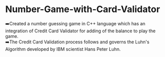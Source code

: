 # Number-Game-with-Card-Validator
➡️Created a number guessing game in C++ language which has an integration of Credit Card Validator  for adding of the balance to play the game.  
➡️The Credit Card Validation process follows and governs the Luhn's Algorithm developed by IBM  scientist Hans Peter Luhn.
